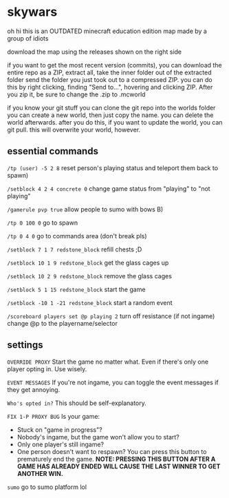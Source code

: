 # skywars
oh hi this is an OUTDATED minecraft education edition map made by a group of idiots


download the map using the releases shown on the right side

if you want to get the most recent version (commits), you can download the entire repo as a ZIP,
extract all,
take the inner folder out of the extracted folder
send the folder you just took out to a compressed ZIP. you can do this by right clicking, finding "Send to...", hovering and clicking ZIP.
After you zip it, be sure to change the .zip to .mcworld

if you know your git stuff
you can clone the git repo into the worlds folder
you can create a new world, then just copy the name. you can delete the world afterwards.
after you do this, if you want to update the world, you can git pull. this will overwrite your world, however.


## essential commands

`/tp (user) -5 2 8` reset person's playing status and teleport them back to spawn)

`/setblock 4 2 4 concrete 0` change game status from "playing" to "not playing"

`/gamerule pvp true` allow people to sumo with bows B)

`/tp 0 100 0` go to spawn

`/tp 0 4 0` go to commands area (don't break pls)

`/setblock 7 1 7 redstone_block` refill chests ;D

`/setblock 10 1 9 redstone_block` get the glass cages up

`/setblock 10 2 9 redstone_block` remove the glass cages

`/setblock 5 1 15 redstone_block` start the game

`/setblock -10 1 -21 redstone_block` start a random event

`/scoreboard players set @p playing 2` turn off resistance (if not ingame)
change @p to the playername/selector

## settings

`OVERRIDE PROXY`
Start the game no matter what. Even if there's only one player opting in.
Use wisely.

`EVENT MESSAGES`
If you're not ingame, you can toggle the event messages if they get annoying.

`Who's opted in?`
This should be self-explanatory.

`FIX 1-P PROXY BUG`
Is your game:
- Stuck on "game in progress"?
- Nobody's ingame, but the game won't allow you to start?
- Only one player's still ingame?
- One person doesn't want to respawn?
You can press this button to prematurely end the game.
**NOTE: PRESSING THIS BUTTON AFTER A GAME HAS ALREADY ENDED WILL CAUSE THE LAST WINNER TO GET ANOTHER WIN.**

`sumo`
go to sumo platform lol

